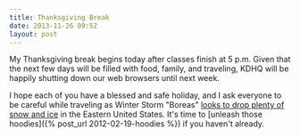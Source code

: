 ```yaml
---
title: Thanksgiving Break
date: 2013-11-26 09:52
layout: post
---
```

My Thanksgiving break begins today after classes finish at 5 p.m. Given that the next few days will be filled with food, family, and traveling, KDHQ will be happily shutting down our web browsers until next week. 

I hope each of you have a blessed and safe holiday, and I ask everyone to be careful while traveling as Winter Storm "Boreas" [looks to drop plenty of snow and ice](http://www.weather.com/news/weather-winter/winter-storm-boreas-southwest-texas-oklahoma-kansas-northeast-20131122) in the Eastern United States. It's time to [unleash those hoodies]({% post_url 2012-02-19-hoodies %}) if you haven't already.